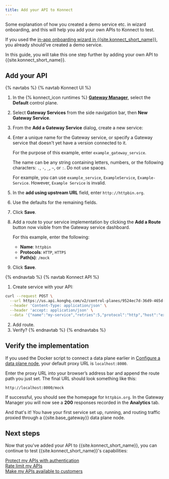 ```yaml
---
title: Add your API to Konnect
---
```


Some explanation of how you created a demo service etc. in wizard onboarding, and this will help you add your own APIs to Konnect to test.

If you used the [in-app onboarding wizard in {{site.konnect_short_name}}](https://konghq.com/products/kong-konnect/register?utm_medium=referral&utm_source=docs&utm_campaign=gateway-konnect&utm_content=gateway-quickstart-install), you already should've created a demo service.

In this guide, you will take this one step further by adding your own API to {{site.konnect_short_name}}. 

## Add your API

{% navtabs %}
{% navtab Konnect UI %}
1. In the {% konnect_icon runtimes %} [**Gateway Manager**](https://cloud.konghq.com/us/gateway-manager), select the **Default** control plane.

1. Select **Gateway Services** from the side navigation bar, then **New Gateway Service**.

1. From the **Add a Gateway Service** dialog, create a new service:

  1. Enter a unique name for the Gateway service, or
  specify a Gateway service that doesn't yet have a version connected to it.

       For the purpose of this example, enter `example_gateway_service`.

       The name can be any string containing letters, numbers, or the following
       characters: `.`, `-`, `_`, `~`, or `:`. Do not use spaces.

       For example, you can use `example_service`, `ExampleService`, `Example-Service`.
       However, `Example Service` is invalid.

  1. In the **add using upstream URL** field, enter `http://httpbin.org`.

  1. Use the defaults for the remaining fields.

  1. Click **Save**.

1. Add a route to your service implementation by clicking the **Add a Route** button now visible from the Gateway service dashboard.

    For this example, enter the following:

    * **Name**: `httpbin`
    * **Protocols**: `HTTP`, `HTTPS`
    * **Path(s)**: `/mock`

1. Click **Save**.

{% endnavtab %}
{% navtab Konnect API %}
1. Create service with your API:

```sh
curl --request POST \
  --url https://us.api.konghq.com/v2/control-planes/9524ec7d-36d9-465d-a8c5-83a3c9390458/core-entities/services \
  --header 'Content-Type: application/json' \
  --header 'accept: application/json' \
  --data '{"name":"my-service","retries":5,"protocol":"http","host":"example.com","port":80,"path":"/some_api","connect_timeout":6000,"write_timeout":6000,"read_timeout":6000,"tags":["user-level"],"client_certificate":{"id":"4e3ad2e4-0bc4-4638-8e34-c84a417ba39b"},"tls_verify":true,"tls_verify_depth":null,"ca_certificates":["4e3ad2e4-0bc4-4638-8e34-c84a417ba39b"],"enabled":true}'
```
2. Add route.
3. Verify? 
{% endnavtab %}
{% endnavtabs %}

## Verify the implementation

If you used the Docker script to connect a data plane
earlier in [Configure a data plane node](/konnect/getting-started/configure-data-plane-node/),
your default proxy URL is `localhost:8000`.

Enter the proxy URL into your browser’s address bar and append the route path
you just set. The final URL should look something like this:

```
http://localhost:8000/mock
```

If successful, you should see the homepage for `httpbin.org`. In the Gateway Manager you will now see a **200** responses recorded in the **Analytics** tab.

And that's it! You have your first service set up, running, and routing
traffic proxied through a {{site.base_gateway}} data plane node.

## Next steps

Now that you've added your API to {{site.konnect_short_name}}, you can continue to test {{site.konnect_short_name}}'s capabilities:

<div class="docs-grid-install max-2">

  <a href="/hub/kong-inc/key-auth/how-to/basic-example/" class="docs-grid-install-block no-description">
    <img class="install-icon no-image-expand" src="/assets/images/icons/documentation/icn-flag.svg" alt="">
    <div class="install-text">Protect my APIs with authentication</div>
  </a>

  <a href="/hub/kong-inc/rate-limiting/" class="docs-grid-install-block no-description">
    <img class="install-icon no-image-expand" src="/assets/images/icons/documentation/icn-flag.svg" alt="">
    <div class="install-text">Rate limit my APIs</div>
  </a>

  <a href="/konnect/dev-portal/applications/enable-app-reg/" class="docs-grid-install-block no-description">
    <img class="install-icon no-image-expand" src="/assets/images/icons/documentation/icn-flag.svg" alt="">
    <div class="install-text">Make my APIs available to customers</div>
  </a>

</div>